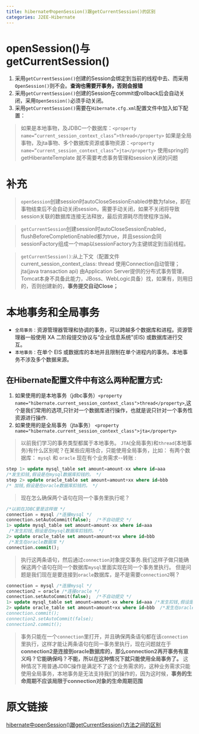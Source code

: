 ```yaml
---
title: hibernate中openSession()跟getCurrentSession()的区别
categories: J2EE-Hibernate
---
```


# openSession()与getCurrentSession()
1. 采用`getCurrentSession()`创建的Session会绑定到当前的线程中去、而采用`OpenSession()`则不会。**查询也需要开事务，否则会报错**
2. 采用`getCurrentSession()`创建的Session在commit或rollback后会自动关闭，采用`OpenSession()`必须手动关闭。
3. 采用`getCurrentSession()`需要在`Hibernate.cfg.xml`配置文件中加入如下配置：

> 如果是本地事物，及JDBC一个数据库：`<property name=”current_session_context_class”>thread</property>`
> 如果是全局事物，及jta事物、多个数据库资源或事物资源：`<property name=”current_session_context_class”>jta</property>`
> 使用spring的getHiberanteTemplate 就不需要考虑事务管理和session关闭的问题

# 补充
> `openSession`创建session时autoCloseSessionEnabled参数为false，即在事物结束后不会自动关闭session，需要手动关闭，如果不关闭将导致session关联的数据库连接无法释放，最后资源耗尽而使程序当掉。              

> `getCurrentSession`创建session时autoCloseSessionEnabled，flushBeforeCompletionEnabled都为true，并且session会同sessionFactory组成一个map以sessionFactory为主键绑定到当前线程。

> `getCurrentSession()`:从上下文（配置文件current_session_context_class: thread 使用Connection自动管理；jta(java transaction api) 由Application Server提供的分布式事务管理，Tomcat本身不具备此能力，JBoss、WebLogic具备）找，如果有，则用旧的，否则创建新的，**事务提交自动Close；**

# 本地事务和全局事务
- `全局事务：`资源管理器管理和协调的事务，可以跨越多个数据库和进程。资源管理器一般使用 XA 二阶段提交协议与“企业信息系统”(EIS) 或数据库进行交互。 
- `本地事务：`在单个 EIS 或数据库的本地并且限制在单个进程内的事务。本地事务不涉及多个数据来源。

## 在Hibernate配置文件中有这么两种配置方式:
1. 如果使用的是本地事务（jdbc事务）`<property name="hibernate.current_session_context_class">thread</property>`,这个是我们常用的选项,只针对一个数据库进行操作，也就是说只针对一个事务性资源进行操作.
2. 如果使用的是全局事务（jta事务）
`<property name="hibernate.current_session_context_class">jta</property>`
>  以前我们学习的事务类型都属于本地事务。 `JTA`(全局事务)和`thread`(本地事务)有什么区别呢？在某些应用场合，只能使用全局事务，比如： 有两个数据库：
> `mysql` 和 `oracle`  现在有个业务需求--转账 :
``` sql
step 1> update mysql_table set amount=amount-xx where id=aaa 
/*发生扣钱,假设是在mysql数据库扣钱的。 */
step 2> update oracle_table set amount=amount+xx where id=bbb
/* 加钱,假设是在oracle数据库扣钱的。 */
```
> 现在怎么确保两个语句在同一个事务里执行呢？ 
``` sql
/*以前在JDBC里是这样做 */
connection = mysql /*连接mysql */
connection.setAutoCommit(false);  /*不自动提交 */
1> update mysql_table set amount=amount-xx where id=aaa
 /*发生扣钱,假设是在mysql数据库扣钱的。 */
2> update oracle_table set amount=amount+xx where id=bbb 
 /*发生在oracle数据库 */
connection.commit(); 
```
> 执行这两条语句，然后通过`connection`对象提交事务.我们这样子做只能确保这两个语句在同一个数据库`mysql`里面实现在同一个事务里执行。 但是问题是我们现在是要连接到`oracle`数据库，是不是需要`connection2`啊？

``` sql
connection = mysql /*连接mysql */
connection2 = oracle /*连接oracle */
connection.setAutoCommit(false);  /*不自动提交 */
1> update mysql_table set amount=amount-xx where id=aaa /*发生扣钱,假设是在mysql数据库扣钱的。 */
2> update oracle_table set amount=amount+xx where id=bbb  /*发生在oracle数据库 /*
connection.commit(); 
connection2.setAutoCommit(false); 
connection2.commit();
```

> 事务只能在一个`connection`里打开，并且确保两条语句都在该`connection`里执行，这样才能让两条语句在同一事务里执行，现在问题就在于**connection2是连接到oracle数据库的，那么connection2再开事务有意义吗？它能确保吗？不能，所以在这种情况下就只能使用全局事务了。** 
这种情况下用普通JDBC操作是满足不了这个业务需求的，这种业务需求只能使用全局事务，本地事务是无法支持我们的操作的，因为这时候，**事务的生命周期不应该局限于connection对象的生命周期范围**


# 原文链接
[hibernate中openSession()跟getCurrentSession()方法之间的区别 ](http://www.cnblogs.com/Ant-soldier/p/5051478.html)
